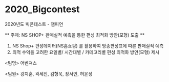 # 2020_Bigcontest
2020년도 빅콘테스트 - 챔피언 

** 주제: NS SHOP+ 판매실적 예측을 통한 편성 최적화 방안(모형) 도출 **

1. NS Shop+ 편성데이터(NS홈쇼핑) 를 활용하여 방송편성표에 따른 판매실적 예측
2. 최적 수익을 고려한 요일별/ 시간대별 / 카테고리별 편성 최적화 방안(모형) 제시

<팀명>
어벤져스

<팀원>
강지훈, 곽세진, 김형욱, 장서인, 허윤성
